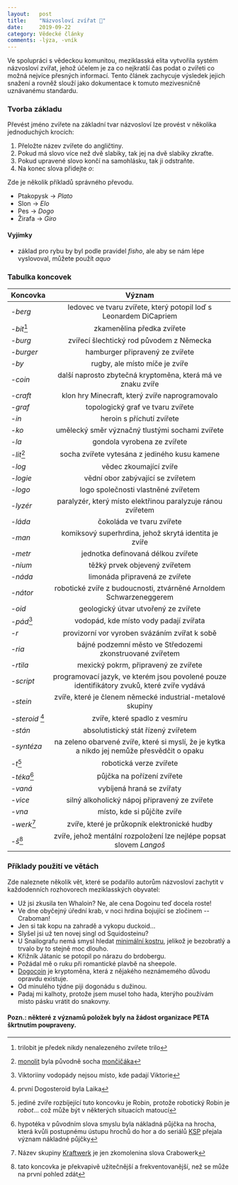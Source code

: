 ```yaml
---
layout:   post
title:    "Názvosloví zvířat 🐶"
date:     2019-09-22
category: Vědecké články
comments: -lýza, -vník
---
```

 
Ve spolupráci s vědeckou komunitou, meziklasská elita vytvořila systém názvosloví zvířat, jehož účelem je za co nejkratší čas podat o zvířeti co možná nejvíce přesných informací. Tento článek zachycuje výsledek jejich snažení a rovněž slouží jako dokumentace k tomuto mezivesničně uznávanému standardu.

### Tvorba základu
Převést jméno zvířete na základní tvar názvosloví lze provést v několika jednoduchých krocích:

1. Přeložte název zvířete do angličtiny.
2. Pokud má slovo více než dvě slabiky, tak jej na dvě slabiky zkraťte.
3. Pokud upravené slovo končí na samohlásku, tak ji odstraňte.
4. Na konec slova přidejte _o_:

Zde je několik příkladů správného převodu.

- Ptakopysk → _Plato_
- Slon → _Elo_
- Pes → _Dogo_
- Žirafa → _Giro_

#### Vyjímky
- základ pro rybu by byl podle pravidel _fisho_, ale aby se nám lépe vyslovoval, můžete použít _aquo_

### Tabulka koncovek

| Koncovka              | Význam                                                                                      |
| ---                   | :-:                                                                                         |
| _-berg_               | ledovec ve tvaru zvířete, který potopil loď s Leonardem DiCapriem                           |
| _-bit_[^bit]          | zkamenělina předka zvířete                                                                  |
| _-burg_               | zvířecí šlechtický rod původem z Německa                                                    |
| _-burger_             | hamburger připravený ze zvířete                                   	                      |
| _-by_                 | rugby, ale místo míče je zvíře                               		                          |
| _-coin_               | další naprosto zbytečná kryptoměna, která má ve znaku zvíře                                 |
| _-craft_              | klon hry Minecraft, který zvíře naprogramovalo                                              |
| _-graf_               | topologický graf ve tvaru zvířete                                                           |
| _-in_                 | heroin s příchutí zvířete                                                                   |
| _-ko_                 | umělecký směr význačný tlustými sochami zvířete                                             |
| _-la_                 | gondola vyrobena ze zvířete                                                                 |
| _-lit_[^lit]          | socha zvířete vytesána z jediného kusu kamene                                               |
| _-log_                | vědec zkoumající zvíře                                                                      |
| _-logie_              | vědní obor zabývající se zvířetem                                                           |
| _-logo_               | logo společnosti vlastněné zvířetem                                                         |
| _-lyzér_              | paralyzér, který místo elektřinou paralyzuje ránou zvířetem                                 |
| _-láda_               | čokoláda ve tvaru zvířete                                                                   |
| _-man_                | komiksový superhrdina, jehož skrytá identita je zvíře                                 	  |
| _-metr_               | jednotka definovaná délkou zvířete                                                          |
| _-nium_               | těžký prvek objevený zvířetem                                                               |
| _-náda_               | limonáda připravená ze zvířete                                                              |
| _-nátor_              | robotické zvíře z budoucnosti, ztvárněné Arnoldem Schwarzeneggerem                          |
| _-oid_                | geologický útvar utvořený ze zvířete                                                        |
| _-pád_[^pad]          | vodopád, kde místo vody padají zvířata                                                      |
| _-r_                  | provizorní vor vyroben svázáním zvířat k sobě                                               |
| _-ria_                | bájné podzemní město ve Středozemi zkonstruované zvířetem                                   |
| _-rtila_              | mexický pokrm, připravený ze zvířete                                                        |
| _-script_             | programovací jazyk, ve kterém jsou povolené pouze identifikátory zvuků, které zvíře vydává  |
| _-stein_              | zvíře, které je členem německé industrial-metalové skupiny                                  |
| _-steroid_ [^steroid] | zvíře, které spadlo z vesmíru                                                               |
| _-stán_               | absolutistický stát řízený zvířetem                                                         |
| _-syntéza_            | na zeleno obarvené zvíře, které si myslí, že je kytka a nikdo jej nemůže přesvědčit o opaku |
| _-t_[^t]              | robotická verze zvířete                                                                     |
| _-téka_[^teka]        | půjčka na pořízení zvířete                                                                  |
| _-vaná_               | vybíjená hraná se zvířaty                                                                   |
| _-vice_               | silný alkoholický nápoj připravený ze zvířete                                               |
| _-vna_				| místo, kde si půjčíte zvíře																  |
| _-werk_[^werk]        | zvíře, které je průkopník elektronické hudby                                                |
| _-š_[^s]              | zvíře, jehož mentální rozpoložení lze nejlépe popsat slovem *Langoš*                        |

### Příklady použití ve větách
Zde naleznete několik vět, které se podařilo autorům názvosloví zachytit v každodenních rozhovorech meziklasských obyvatel:

- Už jsi zkusila ten Whaloin? Ne, ale cena Dogoinu teď docela roste!
- Ve dne obyčejný úřední krab, v noci hrdina bojující se zločinem -- Craboman!
- Jen si tak kopu na zahradě a vykopu duckoid...
- Slyšel jsi už ten novej singl od Squidosteinu?
- U Snailografu nemá smysl hledat [minimální kostru](https://en.wikipedia.org/wiki/Minimum_spanning_tree), jelikož je bezobratlý a trvalo by to stejně moc dlouho.
- Křižník Játanic se potopil po nárazu do brdobergu.
- Požádal mě o ruku při romantické plavbě na sheepole.
- [Dogocoin](https://en.wikipedia.org/wiki/Dogecoin) je kryptoměna, která z nějakého neznámemého důvodu opravdu existuje.
- Od minulého týdne piji dogonádu s dužinou.
- Padaj mi kalhoty, protože jsem musel toho hada, kterýho používám místo pásku vrátit do snakovny.

#### Pozn.: některé z významů položek byly na žádost organizace PETA škrtnutím po<del>u</del>praveny.

[^bit]: trilobit je předek nikdy nenalezeného zvířete trilo
[^lit]: [monolit](https://cs.wikipedia.org/wiki/Monolit) byla původně socha [mončičáka](https://cs.wikipedia.org/wiki/Mon%C4%8Di%C4%8D%C3%A1k)
[^pad]: Viktoriiny vodopády nejsou místo, kde padají Viktorie
[^steroid]: první Dogosteroid byla Laika
[^s]: tato koncovka je překvapivě užitečnější a frekventovanější, než se může na první pohled zdát
[^t]: jediné zvíře rozbíjející tuto koncovku je Robin, protože robotický Robin je _robot_... což může být v některých situacích matoucí
[^werk]: Název skupiny [Kraftwerk](https://en.wikipedia.org/wiki/Kraftwerk) je jen zkomolenina slova Crabowerk
[^teka]: hypotéka v původním slova smyslu byla nákladná půjčka na hrocha, která kvůli postupnému ústupu hrochů do hor a do seriálů [KSP](https://ksp.mff.cuni.cz/) přejala význam nákladné půjčky
